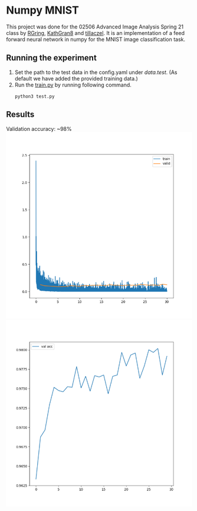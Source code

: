 # Numpy MNIST

This project was done for the 02506 Advanced Image Analysis Spring 21 class by [RGring](https://github.com/RGring), 
[KathGran8](https://github.com/KathGran8) and [tillaczel](https://github.com/tillaczel). 
It is an implementation of a feed forward neural network in numpy for the MNIST image classification task.

## Running the experiment
1. Set the path to the test data in the config.yaml under *data.test*. (As default we have added the provided training data.)
2. Run the [train.py](numpy_mnist/train.py) by running following command.
    ```
    python3 test.py
    ```
   
## Results
Validation accuracy: ~98%
![loss.png](results/loss.png)
![acc.png](results/acc.png)

